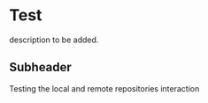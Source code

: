 # Test

description to be added.

## Subheader

Testing the local and remote repositories interaction

